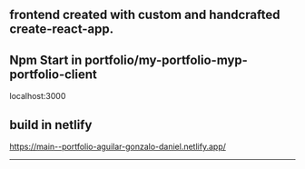 ## frontend created with custom and handcrafted create-react-app.

## Npm Start in portfolio/my-portfolio-myp-portfolio-client

localhost:3000

## build in netlify

https://main--portfolio-aguilar-gonzalo-daniel.netlify.app/

-------------------
